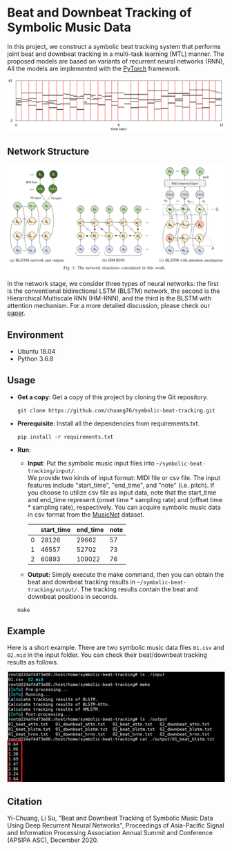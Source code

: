 # Beat and Downbeat Tracking of Symbolic Music Data

In this project, we construct a symbolic beat tracking system that performs joint beat and downbeat tracking in a multi-task learning (MTL) manner. The proposed models are based on variants of recurrent neural networks (RNN), All the models are implemented with the [PyTorch](https://pytorch.org/) framework. 

![](https://github.com/chuang76/symbolic-beat-tracking/blob/master/figure/test.png?raw=true)



## Network Structure

![](https://github.com/chuang76/symbolic-beat-tracking/blob/master/figure/network.png?raw=true)

In the network stage, we consider three types of neural networks: the first is the conventional bidirectional LSTM (BLSTM) network, the second is the Hierarchical Multiscale RNN (HM-RNN), and the third is the BLSTM with attention mechanism. For a more detailed discussion, please check our [paper](https://github.com/chuang76/symbolic-beat-tracking/blob/master/paper/Beat_Tracking_Symbolic_Music.pdf). 



## Environment

- Ubuntu 18.04
- Python 3.6.8

  

## Usage 

- **Get a copy**: Get a copy of this project by cloning the Git repository. 

  ```
  git clone https://github.com/chuang76/symbolic-beat-tracking.git
  ```

- **Prerequisite**: Install all the dependencies from requirements.txt. 

  ```
  pip install -r requirements.txt
  ```

- **Run**: 

  - **Input**: Put the symbolic music input files into `~/symbolic-beat-tracking/input/`. <br>We provide two kinds of input format: MIDI file or csv file. The input features include "start_time", "end_time", and "note" (i.e. pitch). If you choose to utilize csv file as input data, note that the start_time and end_time represent (onset time * sampling rate) and (offset time * sampling rate), respectively. You can acquire symbolic music data in csv format from the [MusicNet](https://homes.cs.washington.edu/~thickstn/musicnet.html) dataset. 
  
    |      | **start_time** | **end_time** | **note** |
    | ---- | -------------- | ------------ | -------- |
    | 0    | 28126          | 29662        | 57       |
    | 1    | 46557          | 52702        | 73       |
    | 2    | 60893          | 109022       | 76       |
  
  - **Output:** Simply execute the make command, then you can obtain the beat and downbeat tracking results in `~/symbolic-beat-tracking/output/`. The tracking results contain the beat and downbeat positions in seconds. 
  
  ```
  make
  ```



## Example

Here is a short example. There are two symbolic music data files `01.csv` and `02.mid` in the input folder. You can check their beat/downbeat tracking results as follows. 

![](https://raw.githubusercontent.com/chuang76/symbolic-beat-tracking/master/figure/proc.png)



## Citation

Yi-Chuang, Li Su, "Beat and Downbeat Tracking of Symbolic Music Data Using Deep Recurrent Neural Networks", Proceedings of Asia-Pacific Signal and Information Processing Association Annual Summit and Conference (APSIPA ASC), December 2020. 






